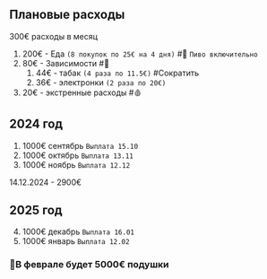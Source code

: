 ## Плановые расходы
300€ расходы в месяц
1. 200€ - Еда `(8 покупок по 25€ на 4 дня)` #🍕
	`Пиво включительно`
2. 80€ - Зависимости #🚬
	1. 44€ - табак `(4 раза по 11.5€)` #Сократить
	2. 36€ - электронки `(2 раза по 20€)`
3. 20€ - экстренные расходы #🩸
## 2024 год
1. 1000€ сентябрь
	`Выплата 15.10`
2. 1000€ октябрь
	`Выплата 13.11`
3. 1000€ ноябрь
	`Выплата 12.12`

14.12.2024 - 2900€
## 2025 год
4. 1000€ декабрь
	`Выплата 16.01`
5. 1000€ январь
	`Выплата 12.02`
### 🎯В феврале будет 5000€ подушки

